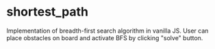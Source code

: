 # shortest_path
Implementation of breadth-first search algorithm in vanilla JS.
User can place obstacles on board and activate BFS by clicking "solve" button.


